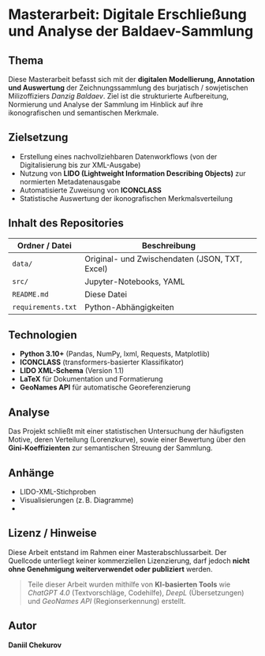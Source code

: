 # Masterarbeit: Digitale Erschließung und Analyse der Baldaev-Sammlung

## Thema
Diese Masterarbeit befasst sich mit der **digitalen Modellierung, Annotation und Auswertung** der Zeichnungssammlung des burjatisch / sowjetischen Milizoffiziers *Danzig Baldaev*. Ziel ist die strukturierte Aufbereitung, Normierung und Analyse der Sammlung im Hinblick auf ihre ikonografischen und semantischen Merkmale.

## Zielsetzung
- Erstellung eines nachvollziehbaren Datenworkflows (von der Digitalisierung bis zur XML-Ausgabe)
- Nutzung von **LIDO (Lightweight Information Describing Objects)** zur normierten Metadatenausgabe
- Automatisierte Zuweisung von **ICONCLASS**
- Statistische Auswertung der ikonografischen Merkmalsverteilung

## Inhalt des Repositories
| Ordner / Datei                        | Beschreibung |
|--------------------------------------|-------------|
| `data/`                              | Original- und Zwischendaten (JSON, TXT, Excel) |
| `src/`                               | Jupyter-Notebooks, YAML |
| `README.md`                          | Diese Datei |
| `requirements.txt`                   | Python-Abhängigkeiten |

## Technologien
- **Python 3.10+** (Pandas, NumPy, lxml, Requests, Matplotlib)
- **ICONCLASS** (transformers-basierter Klassifikator)
- **LIDO XML-Schema** (Version 1.1)
- **LaTeX** für Dokumentation und Formatierung
- **GeoNames API** für automatische Georeferenzierung

## Analyse
Das Projekt schließt mit einer statistischen Untersuchung der häufigsten Motive, deren Verteilung (Lorenzkurve), sowie einer Bewertung über den **Gini-Koeffizienten** zur semantischen Streuung der Sammlung.

## Anhänge
- LIDO-XML-Stichproben
- Visualisierungen (z. B. Diagramme)
- 

## Lizenz / Hinweise
Diese Arbeit entstand im Rahmen einer Masterabschlussarbeit. Der Quellcode unterliegt keiner kommerziellen Lizenzierung, darf jedoch **nicht ohne Genehmigung weiterverwendet oder publiziert** werden.

> Teile dieser Arbeit wurden mithilfe von **KI-basierten Tools** wie *ChatGPT 4.0* (Textvorschläge, Codehilfe), *DeepL* (Übersetzungen) und *GeoNames API* (Regionserkennung) erstellt.

##  Autor
**Daniil Chekurov**  



